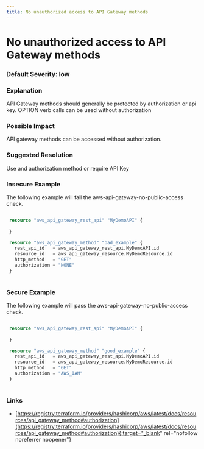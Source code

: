 ```yaml
---
title: No unauthorized access to API Gateway methods
---
```


# No unauthorized access to API Gateway methods

### Default Severity: <span class="severity low">low</span>

### Explanation

API Gateway methods should generally be protected by authorization or api key. OPTION verb calls can be used without authorization

### Possible Impact
API gateway methods can be accessed without authorization.

### Suggested Resolution
Use and authorization method or require API Key


### Insecure Example

The following example will fail the aws-api-gateway-no-public-access check.
```terraform

 resource "aws_api_gateway_rest_api" "MyDemoAPI" {
	
 }

 resource "aws_api_gateway_method" "bad_example" {
   rest_api_id   = aws_api_gateway_rest_api.MyDemoAPI.id
   resource_id   = aws_api_gateway_resource.MyDemoResource.id
   http_method   = "GET"
   authorization = "NONE"
 }
 
```



### Secure Example

The following example will pass the aws-api-gateway-no-public-access check.
```terraform

 resource "aws_api_gateway_rest_api" "MyDemoAPI" {
	
 }

 resource "aws_api_gateway_method" "good_example" {
   rest_api_id   = aws_api_gateway_rest_api.MyDemoAPI.id
   resource_id   = aws_api_gateway_resource.MyDemoResource.id
   http_method   = "GET"
   authorization = "AWS_IAM"
 }
 
```



### Links


- [https://registry.terraform.io/providers/hashicorp/aws/latest/docs/resources/api_gateway_method#authorization](https://registry.terraform.io/providers/hashicorp/aws/latest/docs/resources/api_gateway_method#authorization){:target="_blank" rel="nofollow noreferrer noopener"}



